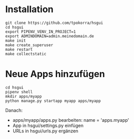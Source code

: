 
# Installation

    git clone https://github.com/tpokorra/hsgui
    cd hsgui
    export PIPENV_VENV_IN_PROJECT=1
    export ADMINDOMAIN=admin.meinedomain.de
    make init
    make create_superuser
    make restart
    make collectstatic

# Neue Apps hinzufügen

    cd hsgui
    pipenv shell
    mkdir apps/myapp
    python manage.py startapp myapp apps/myapp

Danach: 

* apps/myapp/apps.py bearbeiten: name = 'apps.myapp'
* App in hsgui/settings.py einfügen
* URLs in hsgui/urls.py ergänzen
